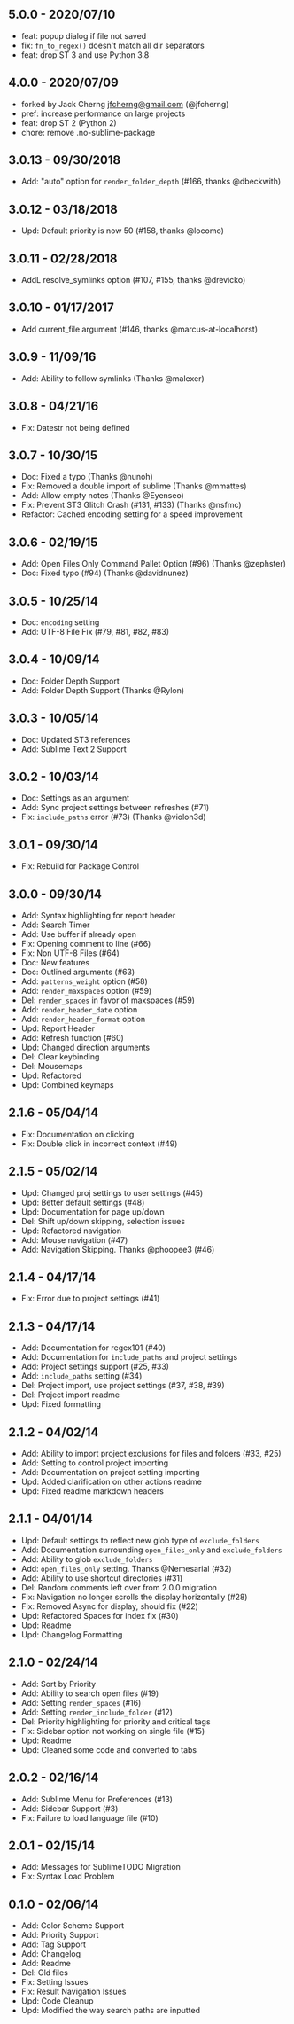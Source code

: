## 5.0.0 - 2020/07/10

- feat: popup dialog if file not saved
- fix: `fn_to_regex()` doesn't match all dir separators
- feat: drop ST 3 and use Python 3.8

## 4.0.0 - 2020/07/09

- forked by Jack Cherng <jfcherng@gmail.com> (@jfcherng)
- pref: increase performance on large projects
- feat: drop ST 2 (Python 2)
- chore: remove .no-sublime-package

## 3.0.13 - 09/30/2018

- Add: "auto" option for `render_folder_depth` (#166, thanks @dbeckwith)

## 3.0.12 - 03/18/2018

- Upd: Default priority is now 50 (#158, thanks @locomo)

## 3.0.11 - 02/28/2018

- AddL resolve_symlinks option (#107, #155, thanks @drevicko)

## 3.0.10 - 01/17/2017

- Add current_file argument (#146, thanks @marcus-at-localhorst)

## 3.0.9 - 11/09/16

- Add: Ability to follow symlinks (Thanks @malexer)

## 3.0.8 - 04/21/16

- Fix: Datestr not being defined

## 3.0.7 - 10/30/15

- Doc: Fixed a typo (Thanks @nunoh)
- Fix: Removed a double import of sublime (Thanks @mmattes)
- Add: Allow empty notes (Thanks @Eyenseo)
- Fix: Prevent ST3 Glitch Crash (#131, #133) (Thanks @nsfmc)
- Refactor: Cached encoding setting for a speed improvement

## 3.0.6 - 02/19/15

- Add: Open Files Only Command Pallet Option (#96) (Thanks @zephster)
- Doc: Fixed typo (#94) (Thanks @davidnunez)

## 3.0.5 - 10/25/14

- Doc: `encoding` setting
- Add: UTF-8 File Fix (#79, #81, #82, #83)

## 3.0.4 - 10/09/14

- Doc: Folder Depth Support
- Add: Folder Depth Support (Thanks @Rylon)

## 3.0.3 - 10/05/14

- Doc: Updated ST3 references
- Add: Sublime Text 2 Support

## 3.0.2 - 10/03/14

- Doc: Settings as an argument
- Add: Sync project settings between refreshes (#71)
- Fix: `include_paths` error (#73) (Thanks @violon3d)

## 3.0.1 - 09/30/14

- Fix: Rebuild for Package Control

## 3.0.0 - 09/30/14

- Add: Syntax highlighting for report header
- Add: Search Timer
- Add: Use buffer if already open
- Fix: Opening comment to line (#66)
- Fix: Non UTF-8 Files (#64)
- Doc: New features
- Doc: Outlined arguments (#63)
- Add: `patterns_weight` option (#58)
- Add: `render_maxspaces` option (#59)
- Del: `render_spaces` in favor of maxspaces (#59)
- Add: `render_header_date` option
- Add: `render_header_format` option
- Upd: Report Header
- Add: Refresh function (#60)
- Upd: Changed direction arguments
- Del: Clear keybinding
- Del: Mousemaps
- Upd: Refactored
- Upd: Combined keymaps

## 2.1.6 - 05/04/14

- Fix: Documentation on clicking
- Fix: Double click in incorrect context (#49)

## 2.1.5 - 05/02/14

- Upd: Changed proj settings to user settings (#45)
- Upd: Better default settings (#48)
- Upd: Documentation for page up/down
- Del: Shift up/down skipping, selection issues
- Upd: Refactored navigation
- Add: Mouse navigation (#47)
- Add: Navigation Skipping. Thanks @phoopee3 (#46)

## 2.1.4 - 04/17/14

- Fix: Error due to project settings (#41)

## 2.1.3 - 04/17/14

- Add: Documentation for regex101 (#40)
- Add: Documentation for `include_paths` and project settings
- Add: Project settings support (#25, #33)
- Add: `include_paths` setting (#34)
- Del: Project import, use project settings (#37, #38, #39)
- Del: Project import readme
- Upd: Fixed formatting

## 2.1.2 - 04/02/14

- Add: Ability to import project exclusions for files and folders (#33, #25)
- Add: Setting to control project importing
- Add: Documentation on project setting importing
- Upd: Added clarification on other actions readme
- Upd: Fixed readme markdown headers

## 2.1.1 - 04/01/14

- Upd: Default settings to reflect new glob type of `exclude_folders`
- Add: Documentation surrounding `open_files_only` and `exclude_folders`
- Add: Ability to glob `exclude_folders`
- Add: `open_files_only` setting. Thanks @Nemesarial (#32)
- Add: Ability to use shortcut directories (#31)
- Del: Random comments left over from 2.0.0 migration
- Fix: Navigation no longer scrolls the display horizontally (#28)
- Fix: Removed Async for display, should fix (#22)
- Upd: Refactored Spaces for index fix (#30)
- Upd: Readme
- Upd: Changelog Formatting

## 2.1.0 - 02/24/14

- Add: Sort by Priority
- Add: Ability to search open files (#19)
- Add: Setting `render_spaces` (#16)
- Add: Setting `render_include_folder` (#12)
- Del: Priority highlighting for priority and critical tags
- Fix: Sidebar option not working on single file (#15)
- Upd: Readme
- Upd: Cleaned some code and converted to tabs

## 2.0.2 - 02/16/14

- Add: Sublime Menu for Preferences (#13)
- Add: Sidebar Support (#3)
- Fix: Failure to load language file (#10)

## 2.0.1 - 02/15/14

- Add: Messages for SublimeTODO Migration
- Fix: Syntax Load Problem

## 0.1.0 - 02/06/14

- Add: Color Scheme Support
- Add: Priority Support
- Add: Tag Support
- Add: Changelog
- Add: Readme
- Del: Old files
- Fix: Setting Issues
- Fix: Result Navigation Issues
- Upd: Code Cleanup
- Upd: Modified the way search paths are inputted
